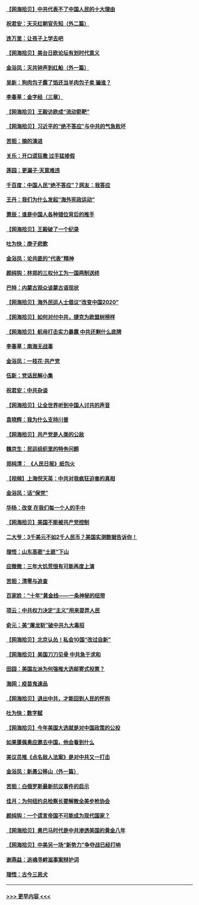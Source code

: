 #### [【网海拾贝】中共代表不了中国人民的十大理由](../pages/nsc993/n12388155.md?t=09090002) 
#### [祝君安：天灭红朝官先知（外二篇）](../pages/nsc993/n12387957.md?t=09090002) 
#### [连万里：让孩子上学去吧](../pages/nsc993/n12385309.md?t=09090002) 
#### [【网海拾贝】美台日欧论坛有划时代意义](../pages/nsc993/n12385232.md?t=09090002) 
#### [金浴凤：灭共钟声到红船（外一篇）](../pages/nsc993/n12385154.md?t=09090002) 
#### [吴新：狗肉包子露了馅还当羊肉包子卖 骗谁？](../pages/nsc993/n12385133.md?t=09090002) 
#### [李春草：金字经（三章）](../pages/nsc993/n12383691.md?t=09090002) 
#### [【网海拾贝】王毅访欧成“流动箭靶”](../pages/nsc993/n12383338.md?t=09090002) 
#### [【网海拾贝】习近平的“绝不答应”与中共的气急败坏](../pages/nsc993/n12382819.md?t=09090002) 
#### [苦胆：摘的演进](../pages/nsc993/n12382619.md?t=09090002) 
#### [关乐：开口谎狂撒 过手猛掺假](../pages/nsc993/n12382604.md?t=09090002) 
#### [莲园：更漏子‧天意难违](../pages/nsc993/n12382598.md?t=09090002) 
#### [千百度：中国人民“绝不答应”？网友：我答应](../pages/nsc993/n12382024.md?t=09090002) 
#### [王丹：我们为什么发起“海外宪政运动”](../pages/nsc993/n12380286.md?t=09090002) 
#### [萧辰：谁是中国人各种错位背后的推手](../pages/nsc993/n12379800.md?t=09090002) 
#### [【网海拾贝】王毅破了一个纪录](../pages/nsc993/n12379251.md?t=09090002) 
#### [吐为快：庚子悲歌](../pages/nsc993/n12378821.md?t=09090002) 
#### [金浴凤：论共匪的“代表”精神](../pages/nsc993/n12377546.md?t=09090002) 
#### [颜纯钩：林郑的三权分工为一国两制送终](../pages/nsc993/n12377306.md?t=09090002) 
#### [巴特：内蒙古观众谈蒙古语现状](../pages/nsc993/n12376923.md?t=09090002) 
#### [【网海拾贝】海外民运人士倡议“改变中国2020”](../pages/nsc993/n12376682.md?t=09090002) 
#### [【网海拾贝】如何对付中共，捷克为欧盟树榜样](../pages/nsc993/n12374209.md?t=09090002) 
#### [【网海拾贝】航母打击实力暴露 中共还剩什么底牌](../pages/nsc993/n12371825.md?t=09090002) 
#### [李春草：南海无战事](../pages/nsc993/n12371159.md?t=09090002) 
#### [金浴凤：一枝花·共产党](../pages/nsc993/n12368757.md?t=09090002) 
#### [伍新：党话民解小集](../pages/nsc993/n12366907.md?t=09090002) 
#### [祝君安：中共杂谈](../pages/nsc993/n12366076.md?t=09090002) 
#### [【网海拾贝】让全世界听到中国人讨共的声音](../pages/nsc993/n12365569.md?t=09090002) 
#### [袁晓辉：我为什么支持川普](../pages/nsc993/n12362670.md?t=09090002) 
#### [【网海拾贝】共产党是人类的公敌](../pages/nsc993/n12363182.md?t=09090002) 
#### [魏京生：民运组织里的特务问题](../pages/nsc993/n12363010.md?t=09090002) 
#### [郑纯清： 《人民日报》纸包火](../pages/nsc993/n12362706.md?t=09090002) 
#### [【视频】上海倪天英：中共对我疯狂迫害的真相](../pages/nsc993/n12356341.md?t=09090002) 
#### [金浴凤：话“保党”](../pages/nsc993/n12361867.md?t=09090002) 
#### [华旸：改变 在我们每一个人的手中](../pages/nsc993/n12361774.md?t=09090002) 
#### [【网海拾贝】美国不能被共产党控制](../pages/nsc993/n12360271.md?t=09090002) 
#### [二大爷：3千美元不如2千人民币？美国实测数据告诉你！](../pages/nsc993/n12358563.md?t=09090002) 
#### [理悟：山东高密“土匪”下山](../pages/nsc993/n12358535.md?t=09090002) 
#### [应微微：三年大饥荒很有可能再度上演](../pages/nsc993/n12358523.md?t=09090002) 
#### [苦胆：清零与追查](../pages/nsc993/n12358501.md?t=09090002) 
#### [百家姓：“十年”黄金线——一条神秘的纽带](../pages/nsc993/n12358319.md?t=09090002) 
#### [项云：中共权力决定“主义”用来耍弄人民](../pages/nsc993/n12358172.md?t=09090002) 
#### [俞元：美“屠龙斩”破中共九大毒招](../pages/nsc993/n12357822.md?t=09090002) 
#### [【网海拾贝】北京认怂！私会10国“改过自新”](../pages/nsc993/n12357784.md?t=09090002) 
#### [【网海拾贝】美国刀刀见骨 中共急于求和](../pages/nsc993/n12355511.md?t=09090002) 
#### [田园：美国左派为何强推大选邮寄式投票？](../pages/nsc993/n12352963.md?t=09090002) 
#### [海网：疫苗鬼速品](../pages/nsc993/n12354438.md?t=09090002) 
#### [【网海拾贝】退出中共，才能回到人民的怀抱](../pages/nsc993/n12352634.md?t=09090002) 
#### [吐为快：数字赋](../pages/nsc993/n12352317.md?t=09090002) 
#### [【网海拾贝】今年美国大选就是对中国政策的公投](../pages/nsc993/n12350973.md?t=09090002) 
#### [如果蓬佩奥应邀去中国，他会看到什么](../pages/nsc993/n12350945.md?t=09090002) 
#### [美议员推《点名敌人法案》是对中共又一打击](../pages/nsc993/n12350765.md?t=09090002) 
#### [金浴凤：新愚公移山（外一篇）](../pages/nsc993/n12350253.md?t=09090002) 
#### [苦胆：白俄罗斯最新抗议事件的启示](../pages/nsc993/n12349989.md?t=09090002) 
#### [佳月：为何纽约总检察长要解散全美步枪协会](../pages/nsc993/n12349939.md?t=09090002) 
#### [颜纯钩：一个谎言帝国不可能成为现代国家？](../pages/nsc993/n12349898.md?t=09090002) 
#### [【网海拾贝】奥巴马时代是中共渗透美国的黄金八年](../pages/nsc993/n12349284.md?t=09090002) 
#### [【网海拾贝】中美另一场“新势力”争夺战已经打响](../pages/nsc993/n12346998.md?t=09090002) 
#### [谢燕益：追魂寻衅滋事案辩护词](../pages/nsc993/n12346892.md?t=09090002) 
#### [理悟：古今三恶犬](../pages/nsc993/n12345190.md?t=09090002) 

----
#### [ >>> 更早内容 <<< ](../indexes/nsc993-earlier.md)
